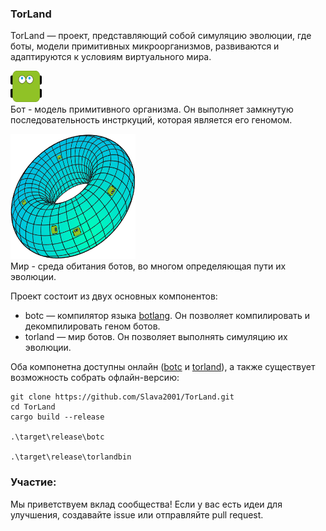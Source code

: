 ### TorLand

TorLand — проект, представляющий собой симуляцию эволюции, где боты, модели примитивных микроорганизмов, развиваются и адаптируются к условиям виртуального мира.

<img src="./bot.png" alt="Image description" width="50" height="50"><br>
Бот - модель примитивного организма. Он выполняет замкнутую последовательность инстркуций, которая является его геномом. 

<img src="./world.png" alt="Image description" width="200" height="200"><br>
Мир - среда обитания ботов, во многом определяющая пути их эволюции.

Проект состоит из двух основных компонентов:
- botc — компилятор языка [botlang](./botc/bot.md). Он позволяет компилировать и декомпилировать геном ботов.
- torland — мир ботов. Он позволяет выполнять симуляцию их эволюции.

Оба компонетна доступны онлайн ([botc](https://wdrop.ru/compiler/) и [torland](https://wdrop.ru/)), а также существует возможность собрать офлайн-версию:

```
git clone https://github.com/Slava2001/TorLand.git
cd TorLand
cargo build --release

.\target\release\botc 

.\target\release\torlandbin
```

### Участие:
Мы приветствуем вклад сообщества! Если у вас есть идеи для улучшения, создавайте issue или отправляйте pull request.